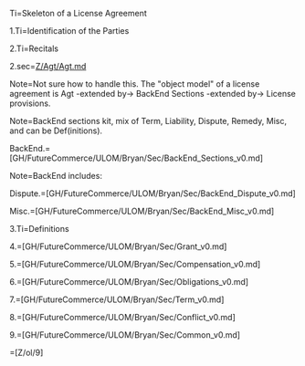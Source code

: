 Ti=Skeleton of a License Agreement

1.Ti=Identification of the Parties

2.Ti=Recitals

2.sec=<a href="index.php?action=source&file=Z/Agt/Agt.md">Z/Agt/Agt.md</a>

Note=Not sure how to handle this.  The "object model" of a license agreement is Agt -extended by-> BackEnd Sections -extended by-> License provisions.  

Note=BackEnd sections kit, mix of Term, Liability, Dispute, Remedy, Misc, and can be Def(initions).

BackEnd.=[GH/FutureCommerce/ULOM/Bryan/Sec/BackEnd_Sections_v0.md]

Note=BackEnd includes:

Dispute.=[GH/FutureCommerce/ULOM/Bryan/Sec/BackEnd_Dispute_v0.md]

Misc.=[GH/FutureCommerce/ULOM/Bryan/Sec/BackEnd_Misc_v0.md]

3.Ti=Definitions

4.=[GH/FutureCommerce/ULOM/Bryan/Sec/Grant_v0.md] 

5.=[GH/FutureCommerce/ULOM/Bryan/Sec/Compensation_v0.md] 

6.=[GH/FutureCommerce/ULOM/Bryan/Sec/Obligations_v0.md] 

7.=[GH/FutureCommerce/ULOM/Bryan/Sec/Term_v0.md] 

8.=[GH/FutureCommerce/ULOM/Bryan/Sec/Conflict_v0.md] 

9.=[GH/FutureCommerce/ULOM/Bryan/Sec/Common_v0.md] 

=[Z/ol/9]